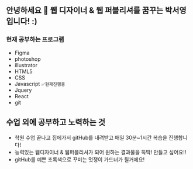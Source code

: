 ## 안녕하세요 👋 웹 디자이너 & 웹 퍼블리셔를 꿈꾸는 박서영입니다! :)
### 현재 공부하는 프로그램
* Figma
* photoshop
* illustrator
* HTML5
* CSS
* Javascript `✅현재진행중`
* Jquery
* React
* git

## 수업 외에 공부하고 노력하는 것
* 학원 수업 끝나고 집에가서 gitHub를 내려받고 매일 30분~1시간 복습을 진행합니다!
* 능력있는 웹디자이너 & 웹퍼블리셔가 되어 원하는 결과물을 뚝딱! 만들고 싶어요!!
* gitHub를 예쁜 초록색으로 꾸미는 멋쟁이 가드너가 될거에요!
